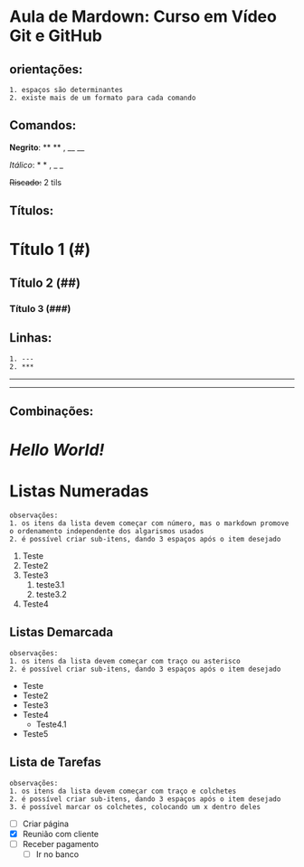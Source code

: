 # Aula de Mardown: Curso em Vídeo Git e GitHub

  ## orientações: 
    1. espaços são determinantes
    2. existe mais de um formato para cada comando
    
## Comandos:

**Negrito**: ** ** , __ __

*Itálico*: * * , _ _

~~Riscado:~~ 2 tils

## Títulos:
   # Título 1 (#)
   ## Título 2 (##)
   ### Título 3 (###)

## Linhas:
    1. ---
    2. ***
---
***

## Combinações:
# _*Hello World!*_

# Listas Numeradas
	observações:
	1. os itens da lista devem começar com número, mas o markdown promove o ordenamento independente dos algarismos usados
	2. é possível criar sub-itens, dando 3 espaços após o item desejado	
	
1. Teste
2. Teste2
3. Teste3
   1. teste3.1
   2. teste3.2
4. Teste4


## Listas Demarcada
	observações:
	1. os itens da lista devem começar com traço ou asterisco
	2. é possível criar sub-itens, dando 3 espaços após o item desejado	
	
* Teste
* Teste2
* Teste3
* Teste4
   * Teste4.1
* Teste5

## Lista de Tarefas
	observações:
	1. os itens da lista devem começar com traço e colchetes 
	2. é possível criar sub-itens, dando 3 espaços após o item desejado
	3. é possível marcar os colchetes, colocando um x dentro deles

- [ ] Criar página
- [x] Reunião com cliente
- [ ] Receber pagamento 
   - [ ] Ir no banco
